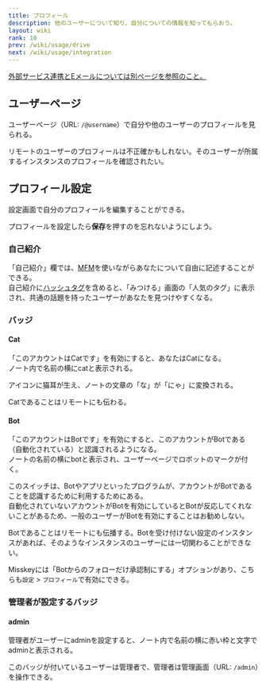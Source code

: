 ```yaml
---
title: プロフィール
description: 他のユーザーについて知り、自分についての情報を知ってもらおう。
layout: wiki
rank: 10
prev: /wiki/usage/drive
next: /wiki/usage/integration
---
```

[外部サービス連携とEメールについては別ページを参照のこと。](integration)

## ユーザーページ
ユーザーページ（URL: `/@username`）で自分や他のユーザーのプロフィールを見られる。

リモートのユーザーのプロフィールは不正確かもしれない。そのユーザーが所属するインスタンスのプロフィールを確認されたい。

## プロフィール設定
設定画面で自分のプロフィールを編集することができる。

プロフィールを設定したら**保存**を押すのを忘れないようにしよう。

### 自己紹介
「自己紹介」欄では、[MFM](mfm)を使いながらあなたについて自由に記述することができる。  
自己紹介に[ハッシュタグ](hashtag)を含めると、「みつける」画面の「人気のタグ」に表示され、共通の話題を持ったユーザーがあなたを見つけやすくなる。

### バッジ
#### Cat
「このアカウントはCatです」を有効にすると、あなたはCatになる。  
ノート内で名前の横にcatと表示される。

アイコンに猫耳が生え、ノートの文章の「な」が「にゃ」に変換される。

Catであることはリモートにも伝わる。

#### Bot
「このアカウントはBotです」を有効にすると、このアカウントがBotである（自動化されている）と認識されるようになる。  
ノートの名前の横にbotと表示され、ユーザーページでロボットのマークが付く。

このスイッチは、Botやアプリといったプログラムが、アカウントがBotであることを認識するために利用するためにある。  
自動化されていないアカウントがBotを有効にしているとBotが反応してくれないことがあるため、一般のユーザーがBotを有効にすることはお勧めしない。

Botであることはリモートにも伝播する。Botを受け付けない設定のインスタンスがあれば、そのようなインスタンスのユーザーには一切関わることができない。

Misskeyには「Botからのフォローだけ承認制にする」オプションがあり、こちらも`設定` > `プロフィール`で有効にできる。

### 管理者が設定するバッジ
#### admin
管理者がユーザーにadminを設定すると、ノート内で名前の横に赤い枠と文字でadminと表示される。

このバッジが付いているユーザーは管理者で、管理者は管理画面（URL: `/admin`）を操作できる。
